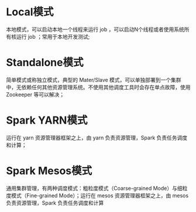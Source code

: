 # Local模式
本地模式，可以启动本地一个线程来运行 job ，可以启动N个线程或者使用系统所有核运行 job ；常用于本地开发测试;

# Standalone模式
简单模式或称独立模式，典型的 Mater/Slave 模式，可以单独部署到一个集群中，无依赖任何其他资源管理系统。不使用其他调度工具时会存在单点故障，使用 Zookeeper 等可以解决；

# Spark YARN模式
运行在 yarn 资源管理器框架之上，由 yarn 负责资源管理，Spark 负责任务调度和计算；

# Spark Mesos模式
通用集群管理，有两种调度模式：粗粒度模式（Coarse-grained Mode）与细粒度模式（Fine-grained Mode）；运行在 mesos 资源管理器框架之上，由 mesos 负责资源管理，Spark 负责任务调度和计算
